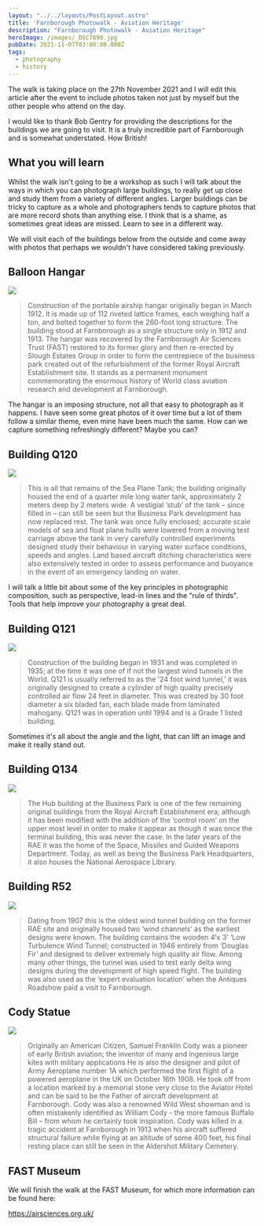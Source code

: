 ```yaml
---
layout: "../../layouts/PostLayout.astro"
title: 'Farnborough Photowalk - Aviation Heritage'
description: "Farnborough Photowalk - Aviation Heritage"
heroImage: /images/_DSC7890.jpg
pubDate: 2021-11-07T03:00:00.000Z
tags:
  - photography
  - history
---
```


The walk is taking place on the 27th November 2021 and I will edit this article after the event to include photos taken not just by myself but the other people who attend on the day. 

I would like to thank Bob Gentry for providing the descriptions for the buildings we are going to visit. It is a truly incredible part of Farnborough and is somewhat understated. How British!

## What you will learn

Whilst the walk isn't going to be a workshop as such I will talk about the ways in which you can photograph large buildings, to really get up close and study them from a variety of different angles. Larger buildings can be tricky to capture as a whole and photographers tends to capture photos that are more record shots than anything else. I think that is a shame, as sometimes great ideas are missed. Learn to see in a different way.

We will visit each of the buildings below from the outside and come away with photos that perhaps we wouldn't have considered taking previously. 

## Balloon Hangar

![](/images/_DSC7832.jpg)

> Construction of the portable airship hangar originally began in March 1912. It is made up of 112 riveted lattice frames, each weighing half a ton, and bolted together to form the 260-foot long structure. The building  stood at Farnborough as a single structure only in 1912 and 1913. The hangar was recovered by  the Farnborough Air Sciences Trust (FAST) restored to its former glory and then re-erected by Slough Estates Group in order to form the centrepiece of the  business park created out of the refurbishment of the former Royal Aircraft Establishment site. It stands as a permanent monument commemorating the enormous history of World class aviation research and development at Farnborough.

The hangar is an imposing structure, not all that easy to photograph as it happens. I have seen some great photos of it over time but a lot of them follow a similar theme, even mine have been much the same. How can we capture something refreshingly different? Maybe you can? 

## Building Q120

![](/images/_DSC7883.jpg)

> This is all that remains of the Sea Plane Tank; the building originally housed the end of a quarter mile long water tank, approximately 2 meters deep by 2 meters wide. A vestigial ‘stub’ of the tank – since filled in – can still be seen but the Business Park development has now replaced rest. The tank was once fully enclosed; accurate scale models of sea and float plane hulls were lowered from a moving test carriage above the tank in very carefully controlled experiments designed study their behaviour in varying water surface conditions, speeds and angles. Land based aircraft ditching characteristics were also extensively tested in order to assess performance and buoyance in the event of an emergency landing on water.

I will talk a little bit about some of the key principles in photographic composition, such as perspective, lead-in lines and the "rule of thirds". Tools that help improve your photography a great deal.
## Building Q121

![](/images/_DSC7890.jpg)

> Construction of the building began in 1931 and was completed in 1935; at the time it was one of if not the largest wind tunnels in the World. Q121 is usually referred to as the ’24 foot wind tunnel,’ it was originally designed to create a cylinder of high quality precisely controlled air flow 24 feet in diameter. This was created by 30 foot diameter a six bladed fan, each blade made from laminated mahogany. Q121 was in operation until 1994 and is a Grade 1 listed building.

Sometimes it's all about the angle and the light, that can lift an image and make it really stand out.

 ## Building Q134

 ![](/images/DSC00151.jpg)

> The Hub building at the Business Park is one of the few remaining original buildings from the Royal Aircraft Establishment era; although it has been modified with the addition of the ‘control room’ on the upper most level in order to make it appear as though it was once the terminal building, this was never the case. In the later years of the RAE it was the home of the Space, Missiles and Guided Weapons Department. Today, as well as being the Business Park Headquarters, it also houses the National Aerospace Library.

## Building R52

![](/images/_DSC0863.jpg)

> Dating from 1907 this is the oldest wind tunnel building on the former RAE site and originally housed two ‘wind channels’ as the earliest designs were known. The building contains the wooden 4’x 3’ ‘Low Turbulence Wind Tunnel; constructed in 1946 entirely from ‘Douglas Fir’ and designed to deliver extremely high quality air flow. Among many other things, the tunnel was used to test early delta wing designs during the development of high speed flight. The building was also used as the ‘expert evaluation location’ when the Antiques Roadshow paid a visit to Farnborough.

## Cody Statue

![](/images/temp-2-2.jpg)

> Originally an American Citizen, Samuel Franklin Cody was a pioneer of early British aviation; the inventor of many and ingenious large kites with military applications He is also the designer and pilot of Army Aeroplane number 1A which performed the first flight of a powered aeroplane in the UK on October 16th 1908. He took off from a location marked by a memorial stone very close to the Aviator Hotel and can be said to be the Father of aircraft development at Farnborough. Cody was also a renowned Wild West showman and is often mistakenly identified as William Cody - the more famous Buffalo Bill – from whom he certainly took inspiration. Cody was killed in a tragic accident at Farnborough in 1913 when his aircraft suffered structural failure while flying at an altitude of some 400 feet, his final resting place can still be seen in the Aldershot Military Cemetery.

## FAST Museum
We will finish the walk at the FAST Museum, for which more information can be found here:

https://airsciences.org.uk/
